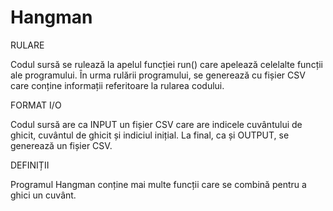 # Hangman

RULARE

Codul sursă se rulează la apelul funcției run() care apelează celelalte funcții ale programului. În urma rulării programului, se generează cu fișier CSV care conține informații referitoare la rularea codului.

FORMAT I/O

Codul sursă are ca INPUT un fișier CSV care are indicele cuvântului de ghicit, cuvântul de ghicit și indiciul inițial. La final, ca și OUTPUT, se generează un fișier CSV.

DEFINIȚII

Programul Hangman conține mai multe funcții care se combină pentru a ghici un cuvânt.
